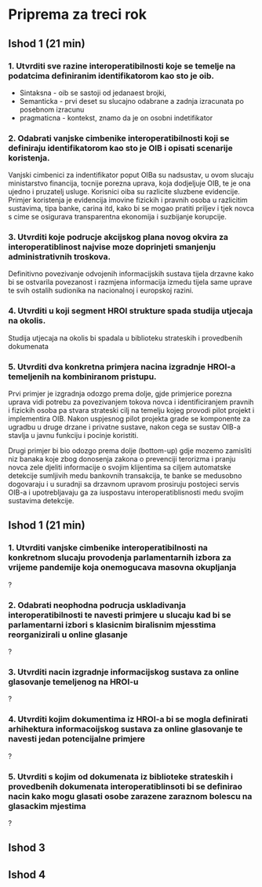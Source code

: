 # Priprema za treci rok

## Ishod 1 (21 min)
### 1. Utvrditi sve razine interoperatibilnosti koje se temelje na podatcima definiranim identifikatorom kao sto je oib.
- Sintaksna - oib se sastoji od jedanaest brojki,
- Semanticka - prvi deset su slucajno odabrane a zadnja izracunata po posebnom izracunu
- pragmaticna - kontekst, znamo da je on osobni indetifikator

### 2. Odabrati vanjske cimbenike interoperatibilnosti koji se definiraju identifikatorom kao sto je OIB i opisati scenarije koristenja.
Vanjski cimbenici za indentifikator poput OIBa su nadsustav, u ovom slucaju ministarstvo financija, tocnije porezna uprava, koja dodjeljuje OIB, te je ona ujedno i pruzatelj usluge. Korisnici oiba su razlicite sluzbene evidencije. Primjer koristenja je evidencija imovine fizickih i pravnih osoba u razlicitim sustavima, tipa banke, carina itd, kako bi se mogao pratiti priljev i tjek novca s cime se osigurava transparentna ekonomija i suzbijanje korupcije.

### 3. Utvrditi koje podrucje akcijskog plana novog okvira za interoperatiblinost najvise moze doprinjeti smanjenju administrativnih troskova.
Definitivno povezivanje odvojenih informacijskih sustava tijela drzavne 
kako bi se ostvarila povezanost i razmjena informacija izmedu tijela same uprave te svih ostalih sudionika na nacionalnoj i europskoj razini.


### 4. Utvrditi u koji segment HROI strukture spada studija utjecaja na okolis.
Studija utjecaja na okolis bi spadala u biblioteku strateskih i provedbenih dokumenata

### 5. Utvrditi dva konkretna primjera nacina izgradnje HROI-a temeljenih na kombiniranom pristupu.
Prvi primjer je izgradnja odozgo prema dolje, gjde primjerice porezna uprava vidi potrebu za povezivanjem tokova novca i identificiranjem pravnih i fizickih osoba pa stvara strateski cilj na temelju kojeg provodi pilot projekt i implementira OIB. Nakon uspjesnog pilot projekta grade se komponente za ugradbu u druge drzane i privatne sustave, nakon cega se sustav OIB-a stavlja u javnu funkciju i pocinje koristiti.

Drugi primjer bi bio odozgo prema dolje (bottom-up) gdje mozemo zamisliti niz banaka koje zbog donosenja zakona o prevenciji terorizma i pranju novca zele djeliti informacije o svojim klijentima sa ciljem automatske detekcije sumljivih medu bankovnih transakcija, te banke se medusobno dogovaraju i u suradnji sa drzavnom upravom prosiruju postojeci servis OIB-a i upotrebljavaju ga za iuspostavu interoperatiblisnosti medu svojim sustavima detekcije.


## Ishod 1 (21 min)
### 1. Utvrditi vanjske cimbenike interoperatibilnosti na konkretnom slucaju provodenja parlamentarnih izbora za vrijeme pandemije koja onemogucava masovna okupljanja
?

### 2. Odabrati neophodna podrucja uskladivanja interoperatibilnosti te navesti primjere u slucaju kad bi se parlamentarni izbori s klasicnim biralisnim mjesstima reorganizirali u online glasanje
?

### 3. Utvrditi nacin izgradnje informacijskog sustava za online glasovanje temeljenog na HROI-u
?

### 4. Utvrditi kojim dokumentima iz HROI-a bi se mogla definirati arhihektura informacoijskog sustava za online glasovanje te navesti jedan potencijalne primjere
?

### 5. Utvrditi s kojim od dokumenata iz biblioteke strateskih i provedbenih dokumenata interoperatiblinsoti bi se definirao nacin kako mogu glasati osobe zarazene zaraznom bolescu na glasackim mjestima 
?


## Ishod 3

## Ishod 4
